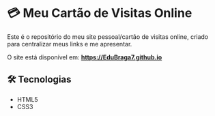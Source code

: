 # 💳 Meu Cartão de Visitas Online

Este é o repositório do meu site pessoal/cartão de visitas online, criado para centralizar meus links e me apresentar.

O site está disponível em: **https://EduBraga7.github.io**

## 🛠️ Tecnologias
* HTML5
* CSS3
